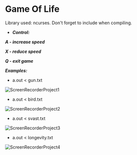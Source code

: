 # Game Of Life

Library used: ncurses. Don't forget to include when compiling.

* ***Control:***
  
***A - increase speed***

***X - reduce speed***

***Q - exit game***

***Examples:***

- a.out < gun.txt

![ScreenRecorderProject1](https://user-images.githubusercontent.com/105652242/220434998-d4d5ec67-2e44-4919-ae0a-f67e9dc2280d.gif)

- a.out < bird.txt

![ScreenRecorderProject2](https://user-images.githubusercontent.com/105652242/220436849-ec0312aa-b61c-4823-9bef-54522118748f.gif)

- a.out < svast.txt

![ScreenRecorderProject3](https://user-images.githubusercontent.com/105652242/220437138-a5e1e31c-b196-42aa-baa3-4ca78080c97c.gif)

- a.out < longevity.txt

![ScreenRecorderProject4](https://user-images.githubusercontent.com/105652242/220437384-c8910b9d-4936-471a-b23d-50d9dc927418.gif)
